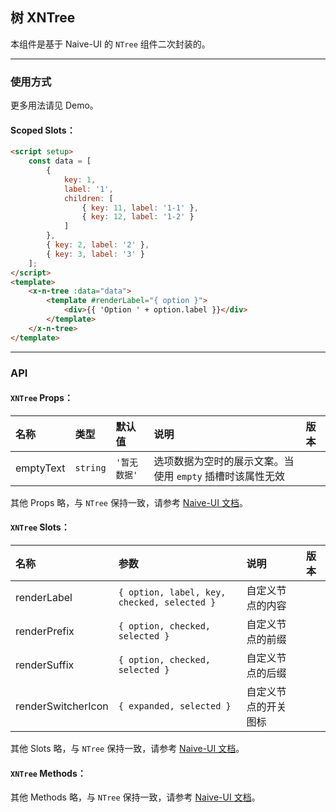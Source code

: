 ﻿## 树 XNTree

本组件是基于 Naive-UI 的 `NTree` 组件二次封装的。

---

### 使用方式

更多用法请见 Demo。

#### Scoped Slots：

```html
<script setup>
    const data = [
        {
            key: 1,
            label: '1',
            children: [
                { key: 11, label: '1-1' },
                { key: 12, label: '1-2' }
            ]
        },
        { key: 2, label: '2' },
        { key: 3, label: '3' }
    ];
</script>
<template>
    <x-n-tree :data="data">
        <template #renderLabel="{ option }">
            <div>{{ 'Option ' + option.label }}</div>
        </template>
    </x-n-tree>
</template>
```

---

### API

#### `XNTree` Props：

| 名称      | 类型     | 默认值       | 说明                                                      | 版本 |
| :-------- | :------- | :----------- | :-------------------------------------------------------- | :--- |
| emptyText | `string` | `'暂无数据'` | 选项数据为空时的展示文案。当使用 `empty` 插槽时该属性无效 |      |

其他 Props 略，与 `NTree` 保持一致，请参考 [Naive-UI 文档](https://www.naiveui.com/zh-CN/os-theme/components/tree#Tree-Props)。

#### `XNTree` Slots：

| 名称               | 参数                                        | 说明                 | 版本 |
| :----------------- | :------------------------------------------ | :------------------- | :--- |
| renderLabel        | `{ option, label, key, checked, selected }` | 自定义节点的内容     |      |
| renderPrefix       | `{ option, checked, selected }`             | 自定义节点的前缀     |      |
| renderSuffix       | `{ option, checked, selected }`             | 自定义节点的后缀     |      |
| renderSwitcherIcon | `{ expanded, selected }`                    | 自定义节点的开关图标 |      |

其他 Slots 略，与 `NTree` 保持一致，请参考 [Naive-UI 文档](https://www.naiveui.com/zh-CN/os-theme/components/tree#Tree-Slots)。

#### `XNTree` Methods：

其他 Methods 略，与 `NTree` 保持一致，请参考 [Naive-UI 文档](https://www.naiveui.com/zh-CN/os-theme/components/tree#Tree-Methods)。
